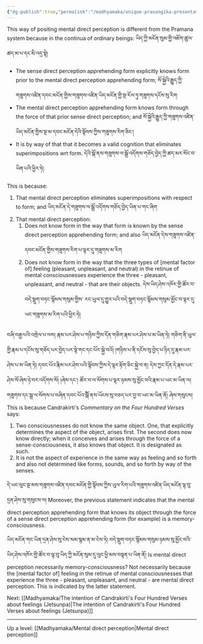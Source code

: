 ```yaml
---
{"dg-publish":true,"permalink":"/madhyamaka/unique-prasangika-presentation-of-mental-direct-perception-panchen/"}
---
```


This way of positing mental direct perception is different from the Pramana system because in the continua of ordinary beings: ཡིད་ཀྱི་མངོན་སུམ་གྱི་འཇོག་ཚུལ་ཚད་མ་པ་དང་མི་འདྲ་སྟེ།
- The sense direct perception apprehending form explicitly knows form prior to the mental direct perception apprehending form; སོ་སྐྱེའི་རྒྱུད་ཀྱི་གཟུགས་འཛིན་དབང་མངོན་གྱིས་གཟུགས་འཛིན་ཡིད་མངོན་གྱི་སྔ་རོལ་ཏུ་གཟུགས་དངོས་སུ་རིག
- The mental direct perception apprehending form knows form through the force of that prior sense direct perception; and སོ་སྐྱེའི་རྒྱུད་ཀྱི་གཟུགས་འཛིན་ཡིད་མངོན་གྱིས་སྔ་མ་དབང་མངོན་དེའི་སྟོབས་ཀྱིས་གཟུགས་རིག་ཅིང༌།
- It is by way of that that it becomes a valid cognition that eliminates superimpositions wrt form.
  དེའི་སྒོ་ནས་གཟུགས་ལ་སྒྲོ་འདོགས་གཅོད་བྱེད་ཀྱི་ཚད་མར་སོང་བ་ཡིན་པའི་ཕྱིར་ཏེ།

This is because:
1. That mental direct perception eliminates superimpositions with respect to form; and
   ཡིད་མངོན་དེ་གཟུགས་ལ་སྒྲོ་འདོགས་གཅོད་བྱེད་ཡིན་པ་གང་ཞིག
2. That mental direct perception:
	1. Does not know form in the way that form is known by the sense direct perception apprehending form; and also ཡིད་མངོན་དེས་གཟུགས་འཛིན་དབང་མངོན་གྱིས་གཟུགས་རིག་པ་ལྟར་དུ་གཟུགས་མ་རིག
	2. Does not know form in the way that the three types of [mental factor of] feeling (pleasant, unpleasant, and neutral) in the retinue of mental consciousnesses experience the three - pleasant, unpleasant, and neutral - that are their objects. དེས་ཡིད་ཤེས་འཁོར་གྱི་ཚོར་བ་བདེ་སྡུག་བཏང་སྙོམས་གསུམ་གྱིས་
	  རང་ཡུལ་དུ་གྱུར་པའི་བདེ་སྡུག་བཏང་སྙོམས་གསུམ་མྱོང་བ་ལྟར་དུ་ཡང་གཟུགས་མ་རིག་པའི་ཕྱིར་ཏེ།

བཞི་བརྒྱ་པའི་འགྲེལ་པ་ལས། རྣམ་པར་ཤེས་པ་གཉིས་ཀྱིས་དོན་གཅིག་རྣམ་པར་ཤེས་པ་མ་ཡིན་ཏེ། 
གཅིག་ནི་ཡུལ་གྱི་རྣམ་པ་དངོས་སུ་གཅོད་པར་བྱེད་པར་སྟེ་གང་དང་པོར་སྐྱེ་བའོ། །གཉིས་པ་ནི་དངོས་སུ་བྱེད་པ་ཉིད་དུ་རྣམ་པར་ཤེས་པ་མ་ཡིན་ཏེ། 
དབང་པོའ་ིརྣམ་པར་ཤེས་པའི་སྟོབས་ཀྱིས་དེ་ལྟར་རྟོག་ཅིང་སྐྱེ་བ་ན། དེས་ཀྱང་དོན་དེ་རྣམ་པར་ཤེས་སོ་ཞེས་ཉེ་བར་འདོགས་སོ། །ཞེས་དང༌། 
ཚོར་བ་ལ་སོགས་པ་ལྟར་ཉམས་སུ་མྱོང་བའི་རྣམ་པ་ཡང་མ་ཡིན་ལ། གཟུགས་དང་སྒྲ་ལ་སོགས་པ་བཞིན་དབང་པོའ་ིསྒོ་ནས་ཡོངས་སུ་བཅད་པར་བྱ་བ་ཡང་མ་ཡིན་ནོ། 
ཞེས་གསུངས།
This is because Candrakirti's *Commentary on the Four Hundred Verses* says:
1. Two consciousnesses do not know the same object. One, that explicitly determines the aspect of the object, arises first. The second does now know directly; when it conceives and arises through the force of a sense-consciousness, it also knows that object. It is designated as such.
2. It is not the aspect of experience in the same way as feeling and so forth and also not determined like forms, sounds, and so forth by way of the senses.

དེ་ཡང་ལུང་སྔ་མས་གཟུགས་འཛིན་དབང་མངོན་གྱི་སྟོབས་ཀྱིས་ཡུལ་རིག་པའི་གཟུགས་འཛིན་ཡིད་མངོན་ལྟ་བུ་དྲན་ཤེས་སུ་གསུངས་ལ།
Moreover, the previous statement indicates that the mental direct perception apprehending form that knows its object through the force of a sense direct perception apprehending form (for example) is a memory-consciousness.

ཡིད་མངོན་གང་ཡིན་དྲན་ཤེས་སུ་ངེས་སམ་སྙམ་ན་མ་ངེས་ཏེ། 
བདེ་སྡུག་བཏང་སྙོམས་གསུམ་ཉམས་སུ་མྱོང་བའི་ཡིད་ཤེས་འཁོར་གྱི་ཚོར་བ་ལྟ་བུ་ཡིད་ཀྱི་མངོན་སུམ་དུ་ལུང་ཕྱི་མས་བསྟན་པ་ཡིན་ནོ།
Is mental direct perception necessarily memory-consciousness? Not necessarily because the [mental factor of] feeling in the retinue of mental consciousnesses that experience the three - pleasant, unpleasant, and neutral - are mental direct perception. This is indicated by the latter statement.

Next: [[Madhyamaka/The intention of Candrakirti's Four Hundred Verses about feelings (Jetsunpa)\|The intention of Candrakirti's Four Hundred Verses about feelings (Jetsunpa)]]


---
Up a level: [[Madhyamaka/Mental direct perception\|Mental direct perception]]